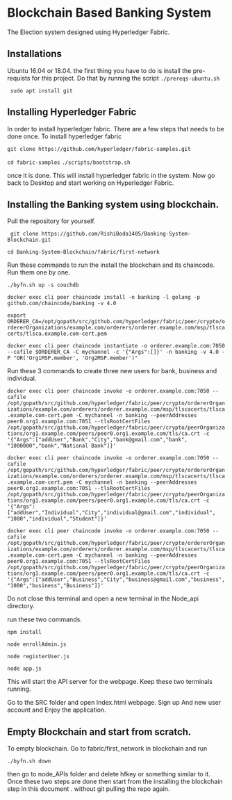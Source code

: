 
# Blockchain Based Banking System

The Election system designed using Hyperledger Fabric. 

## Installations
Ubuntu 16.04 or 18.04.
the first thing you have to do is install the pre-requists for this project. Do that by running the script
```./prereqs-ubuntu.sh```

``` sudo apt install git```

## Installing Hyperledger Fabric
In order to install hyperledger fabric. There are a few steps that needs to be done once.
To install hyperledger fabric

```git clone https://github.com/hyperledger/fabric-samples.git```

``` cd fabric-samples ```
``` ./scripts/bootstrap.sh ``` 

once it is done. This will install hyperledger fabric in the system. Now go back to Desktop and start working on Hyperledger Fabric.

## Installing the Banking system using blockchain.

Pull the repository for yourself.

``` git clone https://github.com/RishiBoda1405/Banking-System-Blockchain.git```

``` cd Banking-System-Blockchain/fabric/first-network ```

Run these commands to run the install the blockchain and its chaincode. Run them one by one.

```./byfn.sh up -s couchdb```

```docker exec cli peer chaincode install -n banking -l golang -p github.com/chaincode/banking -v 4.0```

```export ORDERER_CA=/opt/gopath/src/github.com/hyperledger/fabric/peer/crypto/ordererOrganizations/example.com/orderers/orderer.example.com/msp/tlscacerts/tlsca.example.com-cert.pem```

```docker exec cli peer chaincode instantiate -o orderer.example.com:7050 --cafile $ORDERER_CA -C mychannel -c '{"Args":[]}' -n banking -v 4.0 -P "OR('Org1MSP.member', 'Org2MSP.member')"```

Run these 3 commands to create three new users for bank, business and individual.

```docker exec cli peer chaincode invoke -o orderer.example.com:7050 --cafile /opt/gopath/src/github.com/hyperledger/fabric/peer/crypto/ordererOrganizations/example.com/orderers/orderer.example.com/msp/tlscacerts/tlsca.example.com-cert.pem -C mychannel -n banking --peerAddresses peer0.org1.example.com:7051 --tlsRootCertFiles /opt/gopath/src/github.com/hyperledger/fabric/peer/crypto/peerOrganizations/org1.example.com/peers/peer0.org1.example.com/tls/ca.crt -c '{"Args":["addUser","Bank","City","bank@gmail.com","bank", "1000000","bank","National Bank"]}'```

```docker exec cli peer chaincode invoke -o orderer.example.com:7050 --cafile /opt/gopath/src/github.com/hyperledger/fabric/peer/crypto/ordererOrganizations/example.com/orderers/orderer.example.com/msp/tlscacerts/tlsca.example.com-cert.pem -C mychannel -n banking --peerAddresses peer0.org1.example.com:7051 --tlsRootCertFiles /opt/gopath/src/github.com/hyperledger/fabric/peer/crypto/peerOrganizations/org1.example.com/peers/peer0.org1.example.com/tls/ca.crt -c '{"Args":["addUser","Individual","City","individual@gmail.com","individual", "1000","individual","Student"]}'```

```docker exec cli peer chaincode invoke -o orderer.example.com:7050 --cafile /opt/gopath/src/github.com/hyperledger/fabric/peer/crypto/ordererOrganizations/example.com/orderers/orderer.example.com/msp/tlscacerts/tlsca.example.com-cert.pem -C mychannel -n banking --peerAddresses peer0.org1.example.com:7051 --tlsRootCertFiles /opt/gopath/src/github.com/hyperledger/fabric/peer/crypto/peerOrganizations/org1.example.com/peers/peer0.org1.example.com/tls/ca.crt -c '{"Args":["addUser","Business","City","business@gmail.com","business", "1000","business","Business"]}'```


Do not close this terminal and open a new terminal in the Node_api directory.

run these two commands.

``` npm install ```

``` node enrollAdmin.js ```

``` node registerUser.js ```

``` node app.js ```

This will start the API server for the webpage. Keep these two terminals running. 

Go to the SRC folder and open Index.html webpage. Sign up And new user account and Enjoy the application.


## Empty Blockchain and start from scratch.

To empty blockchain. 
Go to fabric/first_network in blockchain and run 

```./byfn.sh down```

then go to node_APIs folder and delete hfkey or something similar to it. 
Once these two steps are done then start from the installing the blockchain step in this document . without git pulling the repo again. 
